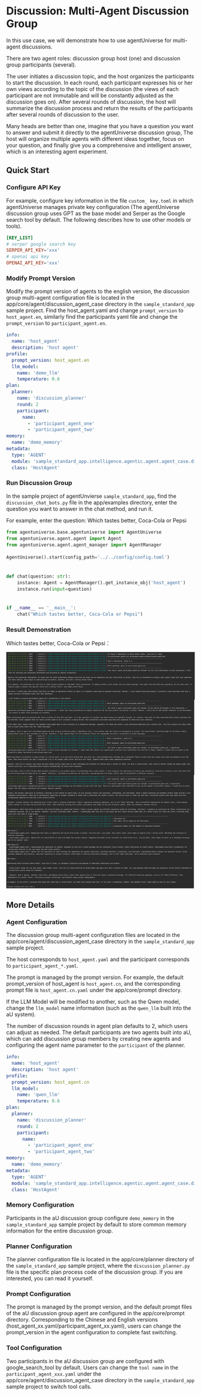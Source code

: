 # Discussion: Multi-Agent Discussion Group
In this use case, we will demonstrate how to use agentUniverse for multi-agent discussions.

There are two agent roles: discussion group host (one) and discussion group participants (several).

The user initiates a discussion topic, and the host organizes the participants to start the discussion. In each round, each participant expresses his or her own views according to the topic of the discussion (the views of each participant are not immutable and will be constantly adjusted as the discussion goes on). After several rounds of discussion, the host will summarize the discussion process and return the results of the participants after several rounds of discussion to the user.

Many heads are better than one, imagine that you have a question you want to answer and submit it directly to the agentUniverse discussion group, The host will organize multiple agents with different ideas together, focus on your question, and finally give you a comprehensive and intelligent answer, which is an interesting agent experiment.

## Quick Start
### Configure API Key
For example, configure key information in the file `custom_ key.toml` in which agentUniverse manages private key configuration (The agentUniverse discussion group uses GPT as the base model and Serper as the Google search tool by default. The following describes how to use other models or tools).
```toml
[KEY_LIST]
# serper google search key
SERPER_API_KEY='xxx'
# openai api key
OPENAI_API_KEY='xxx'
```
### Modify Prompt Version
Modify the prompt version of agents to the english version, the discussion group multi-agent configuration file is located in the app/core/agent/discussion_agent_case directory in the `sample_standard_app` sample project. Find the host_agent.yaml and change `prompt_version` to `host_agent.en`, similarly find the participants yaml file and change the `prompt_version` to `participant_agent.en`.

```yaml
info:
  name: 'host_agent'
  description: 'host agent'
profile:
  prompt_version: host_agent.en
  llm_model:
    name: 'demo_llm'
    temperature: 0.6
plan:
  planner:
    name: 'discussion_planner'
    round: 2
    participant:
      name:
        - 'participant_agent_one'
        - 'participant_agent_two'
memory:
  name: 'demo_memory'
metadata:
  type: 'AGENT'
  module: 'sample_standard_app.intelligence.agentic.agent.agent_case.discussion_agent_case.host_agent'
  class: 'HostAgent'
```


### Run Discussion Group
In the sample project of agentUnvierse `sample_standard_app`, find the `discussion_chat_bots.py` file in the app/examples directory, enter the question you want to answer in the chat method, and run it.

For example, enter the question: Which tastes better, Coca-Cola or Pepsi
```python
from agentuniverse.base.agentuniverse import AgentUniverse
from agentuniverse.agent.agent import Agent
from agentuniverse.agent.agent_manager import AgentManager

AgentUniverse().start(config_path='../../config/config.toml')


def chat(question: str):
    instance: Agent = AgentManager().get_instance_obj('host_agent')
    instance.run(input=question)


if __name__ == '__main__':
    chat("Which tastes better, Coca-Cola or Pepsi")
```
### Result Demonstration
Which tastes better, Coca-Cola or Pepsi：

![Picture](../_picture/coca-cola_or_pepsi.png)

## More Details
### Agent Configuration
The discussion group multi-agent configuration files are located in the app/core/agent/discussion_agent_case directory in the `sample_standard_app` sample project.

The host corresponds to `host_agent.yaml` and the participant corresponds to `participant_agent_*.yaml`.


The prompt is managed by the prompt version. For example, the default prompt_version of host_agent is `host_agent.cn`, and the corresponding prompt file is `host_agent.cn.yaml` under the app/core/prompt directory.

If the LLM Model will be modified to another, such as the Qwen model, change the `llm_model` name information (such as the `qwen_llm` built into the aU system).

The number of discussion rounds in agent plan defaults to 2, which users can adjust as needed. The default participants are two agents built into aU, which can add discussion group members by creating new agents and configuring the agent name parameter to the `participant` of the planner.

```yaml
info:
  name: 'host_agent'
  description: 'host agent'
profile:
  prompt_version: host_agent.cn
  llm_model:
    name: 'qwen_llm'
    temperature: 0.6
plan:
  planner:
    name: 'discussion_planner'
    round: 2
    participant:
      name:
        - 'participant_agent_one'
        - 'participant_agent_two'
memory:
  name: 'demo_memory'
metadata:
  type: 'AGENT'
  module: 'sample_standard_app.intelligence.agentic.agent.agent_case.discussion_agent_case.host_agent'
  class: 'HostAgent'
```

### Memory Configuration
Participants in the aU discussion group configure `demo_memory` in the `sample_standard_app` sample project by default to store common memory information for the entire discussion group.

### Planner Configuration
The planner configuration file is located in the app/core/planner directory of the `sample_standard_app` sample project, where the `discussion_planner.py` file is the specific plan process code of the discussion group. If you are interested, you can read it yourself.

### Prompt Configuration
The prompt is managed by the prompt version, and the default prompt files of the aU discussion group agent are configured in the app/core/prompt directory. Corresponding to the Chinese and English versions (host_agent_xx.yaml/participant_agent_xx.yaml), users can change the prompt_version in the agent configuration to complete fast switching.

### Tool Configuration
Two participants in the aU discussion group are configured with google_search_tool by default. Users can change the `tool name` in the `participant_agent_xxx.yaml` under the app/core/agent/discussion_agent_case directory in the `sample_standard_app` sample project to switch tool calls.
